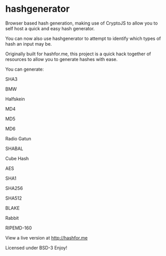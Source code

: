 hashgenerator
=============

Browser based hash generation, making use of CryptoJS to allow you to self host a quick and easy hash generator.

You can now also use hashgenerator to attempt to identify which types of hash an input may be.

Originally built for hashfor.me, this project is a quick hack together of resources to allow you to generate hashes with ease.</p>

You can generate:

SHA3

BMW

Halfskein

MD4

MD5

MD6

Radio Gatun

SHABAL

Cube Hash

AES

SHA1

SHA256

SHA512

BLAKE

Rabbit

RIPEMD-160

View a live version at http://hashfor.me

Licensed under BSD-3 Enjoy!
